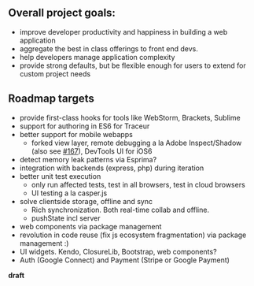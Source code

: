 ## Overall project goals: 

* improve developer productivity and happiness in building a web application
* aggregate the best in class offerings to front end devs.
* help developers manage application complexity
* provide strong defaults, but be flexible enough for users to extend for custom project needs

## Roadmap targets

* provide first-class hooks for tools like WebStorm, Brackets, Sublime
* support for authoring in ES6 for Traceur
* better support for mobile webapps
  * forked view layer, remote debugging a la Adobe Inspect/Shadow (also see [#167](https://github.com/yeoman/yeoman/issues/167)), DevTools UI for iOS6
* detect memory leak patterns via Esprima?
* integration with backends (express, php) during iteration
* better unit test execution
  * only run affected tests, test in all browsers, test in cloud browsers
  * UI testing a la casper.js
* solve clientside storage, offline and sync
  * Rich synchronization. Both real-time collab and offline.
  * pushState incl server 
* web components via package management
* revolution in code reuse (fix js ecosystem fragmentation) via package management :)
* UI widgets. Kendo, ClosureLib, Bootstrap, web components?
* Auth (Google Connect) and Payment (Stripe or Google Payment)


__draft__